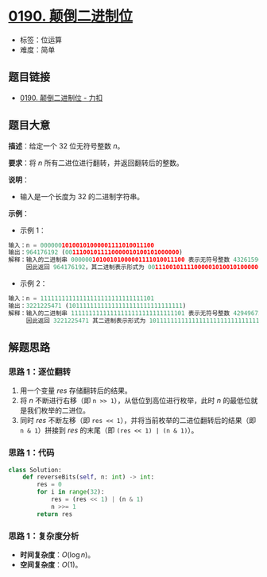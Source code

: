 # [0190. 颠倒二进制位](https://leetcode.cn/problems/reverse-bits/)

- 标签：位运算
- 难度：简单

## 题目链接

- [0190. 颠倒二进制位 - 力扣](https://leetcode.cn/problems/reverse-bits/)

## 题目大意

**描述**：给定一个 $32$ 位无符号整数 $n$。

**要求**：将 $n$ 所有二进位进行翻转，并返回翻转后的整数。

**说明**：

- 输入是一个长度为 $32$ 的二进制字符串。

**示例**：

- 示例 1：

```python
输入：n = 00000010100101000001111010011100
输出：964176192 (00111001011110000010100101000000)
解释：输入的二进制串 00000010100101000001111010011100 表示无符号整数 43261596，
     因此返回 964176192，其二进制表示形式为 00111001011110000010100101000000。
```

- 示例 2：

```python
输入：n = 11111111111111111111111111111101
输出：3221225471 (10111111111111111111111111111111)
解释：输入的二进制串 11111111111111111111111111111101 表示无符号整数 4294967293，
     因此返回 3221225471 其二进制表示形式为 10111111111111111111111111111111。
```

## 解题思路

### 思路 1：逐位翻转

1. 用一个变量 $res$ 存储翻转后的结果。
2. 将 $n$ 不断进行右移（即 `n >> 1`），从低位到高位进行枚举，此时 $n$ 的最低位就是我们枚举的二进位。
3. 同时 $res$ 不断左移（即 `res << 1`），并将当前枚举的二进位翻转后的结果（即 `n & 1`）拼接到 $res$ 的末尾（即 `(res << 1) | (n & 1)`）。

### 思路 1：代码

```python
class Solution:
    def reverseBits(self, n: int) -> int:
        res = 0
        for i in range(32):
            res = (res << 1) | (n & 1)
            n >>= 1
        return res
```

### 思路 1：复杂度分析

- **时间复杂度**：$O(\log n)$。
- **空间复杂度**：$O(1)$。